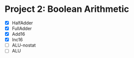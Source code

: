 # Project 2: Boolean Arithmetic

- [x] HalfAdder
- [x] FullAdder
- [x] Add16
- [x] Inc16
- [ ] ALU-nostat
- [ ] ALU
